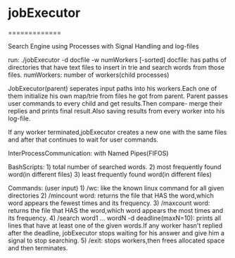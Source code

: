 # jobExecutor
=============

Search Engine using Processes with Signal Handling and log-files

run: ./jobExecutor -d docfile -w numWorkers [-sorted]
	docfile: has paths of directories that have text files to insert in
				trie and search words from those files.
	numWorkers: number of workers(child processes)

JobExecutor(parent) seperates input paths into his workers.Each one of
them initialize his own map/trie from files he got from parent.
Parent passes user commands to every child and get results.Then compare-
merge their replies and prints final result.Also saving results from
every worker into his log-file.

If any worker terminated,jobExecutor creates a new one with the same files
and after that continues to wait for user commands.

InterProcessCommunication: with Named Pipes(FIFOS)

BashScripts:
	1) total number of searched words.
	2) most frequently found word(in different files)
	3) least frequently found word(in different files)

Commands: (user input)
	1) /wc: like the known linux command for all given directories
	2) /mincount word: returns the file that HAS the word,which word
						appears the fewest times and its frequency.
	3) /maxcount word: returns the file that HAS the word,which word
						appears the most times and its frequency.
	4) /search word1 ... wordN -d deadline(maxN=10): prints all lines that
						have at least one of the given words.If any worker
						hasn't replied after the deadline, jobExecutor
						stops waiting for his answer and give him a signal
						to stop searching.
	5) /exit: stops workers,then frees allocated space and then terminates.
